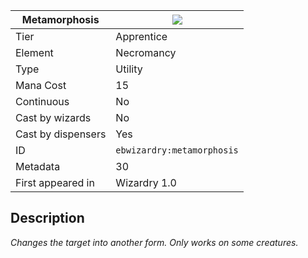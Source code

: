 | Metamorphosis |![](https://github.com/Electroblob77/Wizardry/blob/1.12.2/src/main/resources/assets/ebwizardry/textures/spells/metamorphosis.png)|
|---|---|
| Tier | Apprentice |
| Element | Necromancy |
| Type | Utility |
| Mana Cost | 15 |
| Continuous | No |
| Cast by wizards | No |
| Cast by dispensers | Yes |
| ID | `ebwizardry:metamorphosis` |
| Metadata | 30 |
| First appeared in | Wizardry 1.0 |
## Description
_Changes the target into another form. Only works on some creatures._